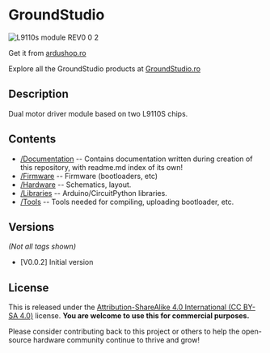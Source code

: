 GroundStudio
====================================
![L9110s module REV0 0 2](https://github.com/GroundStudio/GroundStudio_L9110s_module/assets/77836107/67b6f87e-ae12-4fbc-a820-1d9cf08eb7e3)

Get it from [ardushop.ro](https://ardushop.ro/ro/home/2525-modl9110s.html)

Explore all the GroundStudio products at [GroundStudio.ro](https://groundstudio.ro/)

Description
-------------------
Dual motor driver module based on two L9110S chips.

Contents
-------------------

* [/Documentation](https://github.com/GroundStudio/GroundStudio_L9110s_module/tree/main/Documentation) -- Contains documentation written during creation of this repository, with readme.md index of its own!
* [/Firmware](https://github.com/GroundStudio/GroundStudio_L9110s_module/tree/main/Firmware) -- Firmware (bootloaders, etc)
* [/Hardware](https://github.com/GroundStudio/GroundStudio_L9110s_module/tree/main/Hardware) -- Schematics, layout.
* [/Libraries](https://github.com/GroundStudio/GroundStudio_L9110s_module/tree/main/Libraries) -- Arduino/CircuitPython libraries. 
* [/Tools](https://github.com/GroundStudio/GroundStudio_L9110s_module/tree/main) -- Tools needed for compiling, uploading bootloader, etc.

Versions
-------------------
*(Not all tags shown)*
* [V0.0.2] Initial version

License
-------------------

This is released under the [Attribution-ShareAlike 4.0 International (CC BY-SA 4.0)](https://creativecommons.org/licenses/by-sa/4.0/) license. 
**You are welcome to use this for commercial purposes.**

Please consider contributing back to this project or others to help the open-source hardware community continue to thrive and grow! 
